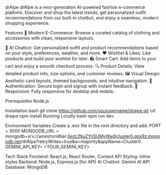 drAIpe
drAIpe is a next-generation AI-powered fashion e-commerce platform. Discover and shop the latest trends, get personalized outfit recommendations from our built-in chatbot, and enjoy a seamless, modern shopping experience.

Features
🛒 Modern E-Commerce: Browse a curated catalog of clothing and accessories with clean, responsive layouts.

🤖 AI Chatbot: Get personalized outfit and product recommendations based on your style, preferences, weather, and more.
❤️ Wishlist & Likes: Like products and build your wishlist for later.
🛍️ Smart Cart: Add items to your cart and enjoy a smooth checkout process.
🔍 Product Details: View detailed product info, size options, and customer reviews.
🖼️ Visual Design: Aesthetic card layouts, themed backgrounds, and intuitive navigation.
🔐 Authentication: Secure login and signup with instant feedback.
📱 Responsive: Fully responsive for desktop and mobile.

Prerequisites
Node.js

Installation
bash
git clone https://github.com/yourusername/draipe.git
cd draipe
npm install
Running Locally
bash
npm run dev

Environment Variables
Create a .env file in the root directory and add:
PORT = 3000
MONGODB_URL = mongodb+srv://aineshsridhar:0ezLfNuZYnSUMyWa@cluster0.qpx9z.mongodb.net/drAIpe?retryWrites=true&w=majority&appName=Cluster0
GEMINI_API_KEY= <YOUR_GEMINI_KEY>

Tech Stack
Frontend: React.js, React Router, Context API
Styling: Inline styles
Backend: Node.js, Express.js (for API)
AI Chatbot: Gemini AI API
Database: MongoDB
